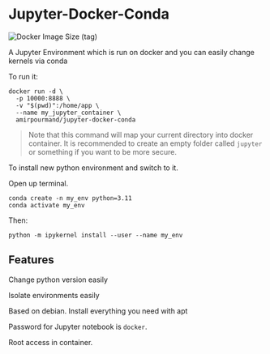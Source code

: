 # Jupyter-Docker-Conda

![Docker Image Size (tag)](https://img.shields.io/docker/image-size/amirpourmand/jupyter-docker-conda/latest)

A Jupyter Environment which is run on docker and you can easily change kernels via conda

To run it:

```
docker run -d \
  -p 10000:8888 \
  -v "$(pwd)":/home/app \
  --name my_jupyter_container \
  amirpourmand/jupyter-docker-conda
```

> Note that this command will map your current directory into docker container. It is recommended to create an empty folder called `jupyter` or something if you want to be more secure.

To install new python environment and switch to it.

Open up terminal.

```
conda create -n my_env python=3.11
conda activate my_env
```

Then:

```
python -m ipykernel install --user --name my_env
```

## Features

Change python version easily

Isolate environments easily

Based on debian. Install everything you need with apt

Password for Jupyter notebook is `docker`.

Root access in container.
